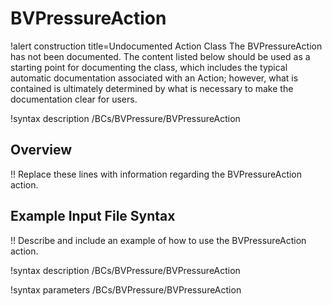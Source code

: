 # BVPressureAction

!alert construction title=Undocumented Action Class
The BVPressureAction has not been documented. The content listed below should be used as a starting point for
documenting the class, which includes the typical automatic documentation associated with an Action;
however, what is contained is ultimately determined by what is necessary to make the documentation
clear for users.

!syntax description /BCs/BVPressure/BVPressureAction

## Overview

!! Replace these lines with information regarding the BVPressureAction action.

## Example Input File Syntax

!! Describe and include an example of how to use the BVPressureAction action.

!syntax description /BCs/BVPressure/BVPressureAction

!syntax parameters /BCs/BVPressure/BVPressureAction
